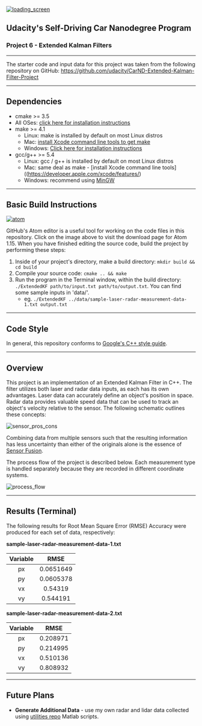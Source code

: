 [//]: # (Image References)
[atom]: https://github.com/nhiddink/CarND_P6_Extended_Kalman_Filters/blob/master/screenshots/atom.png
[loading_screen]: https://github.com/nhiddink/CarND_P5_Vehicle_Detection_and_Tracking/blob/master/resources/screenshots/loading_screen.png
[process_flow]: https://github.com/nhiddink/CarND_P6_Extended_Kalman_Filters/blob/master/screenshots/process_flow.png
[sensor_pros_cons]: https://github.com/nhiddink/CarND_P6_Extended_Kalman_Filters/blob/master/screenshots/sensor_pros_cons.png

[![loading_screen](https://github.com/nhiddink/CarND_P5_Vehicle_Detection_and_Tracking/blob/master/resources/screenshots/loading_screen.png)](http://www.udacity.com/drive)

## Udacity's Self-Driving Car Nanodegree Program
### Project 6 - Extended Kalman Filters

---

The starter code and input data for this project was taken from the following repository on GitHub: 
https://github.com/udacity/CarND-Extended-Kalman-Filter-Project

---

## Dependencies

* cmake >= 3.5
 * All OSes: [click here for installation instructions](https://cmake.org/install/)
* make >= 4.1
  * Linux: make is installed by default on most Linux distros
  * Mac: [install Xcode command line tools to get make](https://developer.apple.com/xcode/features/)
  * Windows: [Click here for installation instructions](http://gnuwin32.sourceforge.net/packages/make.htm)
* gcc/g++ >= 5.4
  * Linux: gcc / g++ is installed by default on most Linux distros
  * Mac: same deal as make - [install Xcode command line tools]((https://developer.apple.com/xcode/features/)
  * Windows: recommend using [MinGW](http://www.mingw.org/)

---

## Basic Build Instructions

[![atom](https://github.com/nhiddink/CarND_P6_Extended_Kalman_Filters/blob/master/screenshots/atom.png)](https://github.com/atom/atom/releases)

GitHub's Atom editor is a useful tool for working on the code files in this repository. Click on the image above to visit the download page for Atom 1.15. When you have finished editing the source code, build the project by performing these steps:

1. Inside of your project's directory, make a build directory: `mkdir build && cd build`
2. Compile your source code: `cmake .. && make`
3. Run the program in the Terminal window, within the build directory: `./ExtendedKF path/to/input.txt path/to/output.txt`. You can find
   some sample inputs in 'data/'.
    - eg. `./ExtendedKF ../data/sample-laser-radar-measurement-data-1.txt output.txt`

---

## Code Style

In general, this repository conforms to [Google's C++ style guide](https://google.github.io/styleguide/cppguide.html).

---

## Overview

This project is an implementation of an Extended Kalman Filter in C++. The filter utilizes both laser and radar data inputs, as each has its own advantages. Laser data can accurately define an object's position in space. Radar data provides valuable speed data that can be used to track an object's velocity relative to the sensor. The following schematic outlines these concepts:

![sensor_pros_cons]

Combining data from multiple sensors such that the resulting information has less uncertainty than either of the originals alone is the essence of [Sensor Fusion](https://en.wikipedia.org/wiki/Sensor_fusion).

The process flow of the project is described below. Each measurement type is handled separately because they are recorded in different coordinate systems. 

![process_flow]

---

## Results (Terminal)

The following results for Root Mean Square Error (RMSE) Accuracy were produced for each set of data, respectively:

**sample-laser-radar-measurement-data-1.txt**

| Variable | RMSE |
|:--------:|:----:|
| px       | 0.0651649 |
| py       | 0.0605378 |
| vx       | 0.54319   | 
| vy       | 0.544191  |

**sample-laser-radar-measurement-data-2.txt**

| Variable | RMSE |
|:--------:|:----:|
| px       | 0.208971 |
| py       | 0.214995 |
| vx       | 0.510136 | 
| vy       | 0.808932 |

---

## Future Plans

+ **Generate Additional Data** - use my own radar and lidar data collected using [utilities repo](https://github.com/udacity/CarND-Mercedes-SF-Utilities) Matlab scripts.
